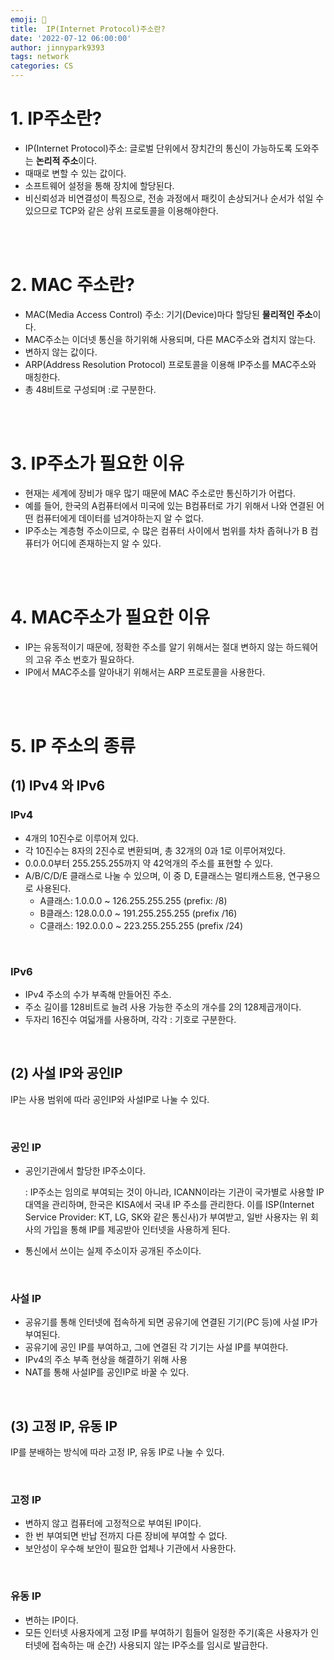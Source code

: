```yaml
---
emoji: 💫
title:  IP(Internet Protocol)주소란?
date: '2022-07-12 06:00:00'
author: jinnypark9393
tags: network
categories: CS
---
```


# 1. IP주소란?

- IP(Internet Protocol)주소: 글로벌 단위에서 장치간의 통신이 가능하도록 도와주는 **논리적 주소**이다.
- 때때로 변할 수 있는 값이다.
- 소프트웨어 설정을 통해 장치에 할당된다.
- 비신뢰성과 비연결성이 특징으로, 전송 과정에서 패킷이 손상되거나 순서가 섞일 수 있으므로 TCP와 같은 상위 프로토콜을 이용해야한다.

<br/><br/>

# 2. MAC 주소란?

- MAC(Media Access Control) 주소: 기기(Device)마다 할당된 **물리적인 주소**이다.
- MAC주소는 이더넷 통신을 하기위해 사용되며, 다른 MAC주소와 겹치지 않는다.
- 변하지 않는 값이다.
- ARP(Address Resolution Protocol) 프로토콜을 이용해 IP주소를 MAC주소와 매칭한다.
- 총 48비트로 구성되며 :로 구분한다.

<br/><br/>

# 3. IP주소가 필요한 이유

- 현재는 세계에 장비가 매우 많기 때문에 MAC 주소로만 통신하기가 어렵다.
- 예를 들어, 한국의 A컴퓨터에서 미국에 있는 B컴퓨터로 가기 위해서 나와 연결된 어떤 컴퓨터에게 데이터를 넘겨야하는지 알 수 없다.
- IP주소는 계층형 주소이므로, 수 많은 컴퓨터 사이에서 범위를 차차 좁혀나가 B 컴퓨터가 어디에 존재하는지 알 수 있다.

<br/><br/>

# 4. MAC주소가 필요한 이유

- IP는 유동적이기 때문에, 정확한 주소를 알기 위해서는 절대 변하지 않는 하드웨어의 고유 주소 번호가 필요하다.
- IP에서 MAC주소를 알아내기 위해서는 ARP 프로토콜을 사용한다.

<br/><br/>

# 5. IP 주소의 종류

## (1) IPv4 와 IPv6

### IPv4

- 4개의 10진수로 이루어져 있다.
- 각 10진수는 8자의 2진수로 변환되며, 총 32개의 0과 1로 이루어져있다.
- 0.0.0.0부터 255.255.255까지 약 42억개의 주소를 표현할 수 있다.
- A/B/C/D/E 클래스로 나눌 수 있으며, 이 중 D, E클래스는 멀티캐스트용, 연구용으로 사용된다.
    - A클래스: 1.0.0.0 ~ 126.255.255.255 (prefix: /8)
    - B클래스:  128.0.0.0 ~ 191.255.255.255 (prefix /16)
    - C클래스: 192.0.0.0 ~ 223.255.255.255 (prefix /24)

<br/>

### IPv6

- IPv4 주소의 수가 부족해 만들어진 주소.
- 주소 길이를 128비트로 늘려 사용 가능한 주소의 개수를 2의 128제곱개이다.
- 두자리 16진수 여덟개를 사용하며, 각각 : 기호로 구분한다.

<br/>

## (2) 사설 IP와 공인IP

IP는 사용 범위에 따라 공인IP와 사설IP로 나눌 수 있다.

<br/>

### 공인 IP

- 공인기관에서 할당한 IP주소이다.
    
    : IP주소는 임의로 부여되는 것이 아니라, ICANN이라는 기관이 국가별로 사용할 IP대역을 관리하며, 한국은 KISA에서 국내 IP 주소를 관리한다. 이를 ISP(Internet Service Provider: KT, LG, SK와 같은 통신사)가 부여받고, 일반 사용자는 위 회사의 가입을 통해 IP를 제공받아 인터넷을 사용하게 된다.
    
- 통신에서 쓰이는 실제 주소이자 공개된 주소이다.

<br/>

### 사설 IP

- 공유기를 통해 인터넷에 접속하게 되면 공유기에 연결된 기기(PC 등)에 사설 IP가 부여된다.
- 공유기에 공인 IP를 부여하고, 그에 연결된 각 기기는 사설 IP를 부여한다.
- IPv4의 주소 부족 현상을 해결하기 위해 사용
- NAT를 통해 사설IP를 공인IP로 바꿀 수 있다.

<br/>

## (3) 고정 IP, 유동 IP

IP를 분배하는 방식에 따라 고정 IP, 유동 IP로 나눌 수 있다.

<br/>

### 고정 IP

- 변하지 않고 컴퓨터에 고정적으로 부여된 IP이다.
- 한 번 부여되면 반납 전까지 다른 장비에 부여할 수 없다.
- 보안성이 우수해 보안이 필요한 업체나 기관에서 사용한다.

<br/>

### 유동 IP

- 변하는 IP이다.
- 모든 인터넷 사용자에게 고정 IP를 부여하기 힘들어 일정한 주기(혹은 사용자가 인터넷에 접속하는 매 순간) 사용되지 않는 IP주소를 임시로 발급한다.

<br/><br/>